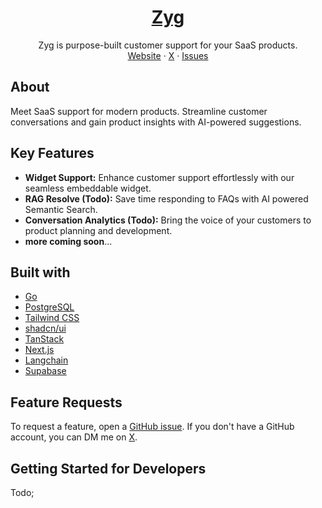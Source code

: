 <p align="center">
  <a href="https://www.zyg.ai">
    <h1 align="center">Zyg</h1>
  </a>
  <p align="center">
    Zyg is purpose-built customer support for your SaaS products.
    <br />
    <a href="https://www.zyg.ai">Website</a>
    ·
    <a href="https://x.com/_sanchitrk">X</a>
    ·
    <a href="https://github.com/zyghq/zyg/issues">Issues</a>
  </p>
</p>

## About

Meet SaaS support for modern products. Streamline customer conversations and gain product insights with AI-powered suggestions.

## Key Features

- **Widget Support:** Enhance customer support effortlessly with our seamless embeddable widget.
- **RAG Resolve (Todo):** Save time responding to FAQs with AI powered Semantic Search.
- **Conversation Analytics (Todo):** Bring the voice of your customers to product planning and development.
- **more coming soon**...

## Built with

- [Go](https://go.dev/)
- [PostgreSQL](https://www.postgresql.org/)
- [Tailwind CSS](https://tailwindcss.com/)
- [shadcn/ui](https://ui.shadcn.com/)
- [TanStack](https://tanstack.com/)
- [Next.js](https://nextjs.org/)
- [Langchain](https://langchain.com/)
- [Supabase](https://supabase.com/)

## Feature Requests

To request a feature, open a [GitHub issue](https://github.com/zyghq/zyg/issues). If you don't have a GitHub account, you can DM me on [X](https://x.com/_sanchitrk).


## Getting Started for Developers

Todo;
